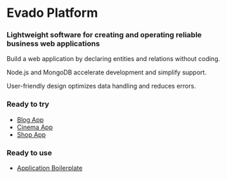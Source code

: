 # Evado Platform

### Lightweight software for creating and operating reliable business web applications

Build a web application by declaring entities and relations without coding.

Node.js and MongoDB accelerate development and simplify support.

User-friendly design optimizes data handling and reduces errors.

### Ready to try

- [Blog App](https://github.com/mkhorin/evado-app-blog)
- [Cinema App](https://github.com/mkhorin/evado-app-cinema)
- [Shop App](https://github.com/mkhorin/evado-app-shop)

### Ready to use

- [Application Boilerplate](https://github.com/mkhorin/evado-app-boilerplate)